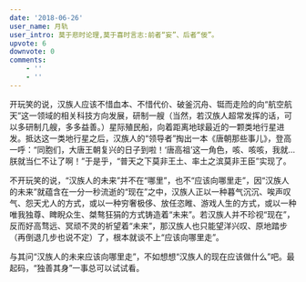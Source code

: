 ```yaml
---
date: '2018-06-26'
user_name: 月轨
user_intro: 莫于悲时论理,莫于喜时言志:前者“妄”、后者“佞”。
upvote: 6
downvote: 0
comments:
    - ''
    - ''
---
```



开玩笑的说，汉族人应该不惜血本、不惜代价、破釜沉舟、铤而走险的向“航空航天”这一领域的相关科技方向发展，研制一艘（当然，若汉族人超常发挥的话，可以多研制几艘，多多益善。）星际殖民船，向着距离地球最近的一颗类地行星进发。抵达这一类地行星之后，汉族人的“领导者”掏出一本《唐朝那些事儿》，登高一呼：“同胞们，大唐王朝复兴的日子到啦！‘唐高祖’这一角色，咳、咳咳，我就…朕就当仁不让了啊！”于是乎，“普天之下莫非王土、率土之滨莫非王臣”实现了。


不开玩笑的说，“汉族人的未来”并不在“哪里”，也不“应该向哪里走”，因“汉族人的未来”就蕴含在一分一秒流逝的“现在”之中，汉族人正以一种暮气沉沉、唉声叹气、怨天尤人的方式，或以一种穷奢极侈、放任恣睢、游戏人生的方式，或以一种唯我独尊、睥睨众生、桀骜狂狷的方式铸造着“未来”。若汉族人并不珍视“现在”，反而好高骛远、冥顽不灵的祈望着“未来”，那汉族人也只能望洋兴叹、原地踏步（再倒退几步也说不定）了，根本就谈不上“应该向哪里走”。


与其问“汉族人的未来应该向哪里走”，不如想想“汉族人的现在应该做什么”吧。最起码，“独善其身”一事总可以试试看。
